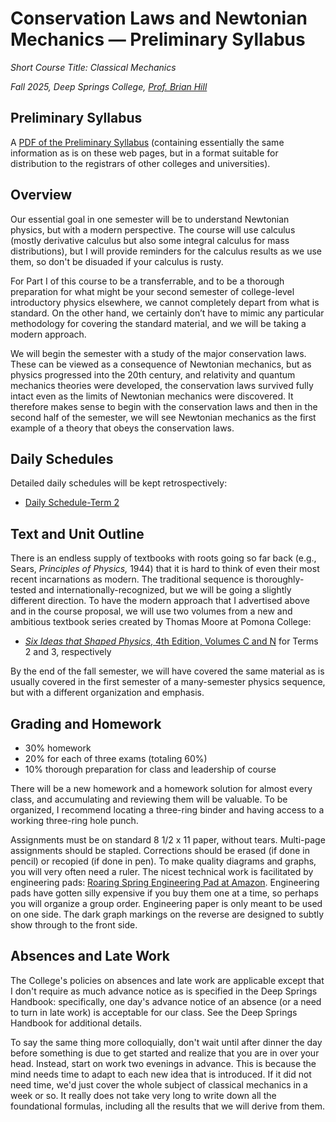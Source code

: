 # Conservation Laws and Newtonian Mechanics &mdash; Preliminary Syllabus

*Short Course Title: Classical Mechanics*

*Fall 2025, Deep Springs College, [Prof. Brian Hill](https://brianhill.github.io)*

## Preliminary Syllabus

A [PDF of the Preliminary Syllabus](./ClassicalMechanicsPreliminarySyllabus.pdf) (containing essentially the same information as is on these web pages, but in a format suitable for distribution to the registrars of other colleges and universities).

## Overview

Our essential goal in one semester will be to understand Newtonian physics, but with a modern perspective. The course will use calculus (mostly derivative calculus but also some integral calculus for mass distributions), but I will provide reminders for the calculus results as we use them, so don't be disuaded if your calculus is rusty.

For Part I of this course to be a transferrable, and to be a thorough preparation for what might be your second semester of college-level introductory physics elsewhere, we cannot completely depart from what is standard. On the other hand, we certainly don’t have to mimic any particular methodology for covering the standard material, and we will be taking a modern approach.

We will begin the semester with a study of the major conservation laws. These can be viewed as a consequence of Newtonian mechanics, but as physics progressed into the 20th century, and relativity and quantum mechanics theories were developed, the conservation laws survived fully intact even as the limits of Newtonian mechanics were discovered. It therefore makes sense to begin with the conservation laws and then in the second half of the semester, we will see Newtonian mechanics as the first example of a theory that obeys the conservation laws.

## Daily Schedules

Detailed daily schedules will be kept retrospectively:

* [Daily Schedule-Term 2](https://brianhill.github.io/physics/daily_schedule-term_2.html)

## Text and Unit Outline

There is an endless supply of textbooks with roots going so far back (e.g., Sears, *Principles of Physics,* 1944) that it is hard to think of even their most recent incarnations as modern. The traditional sequence is thoroughly-tested and internationally-recognized, but we will be going a slightly different direction. To have the modern approach that I advertised above and in the course proposal, we will use two volumes from a new and ambitious textbook series created by Thomas Moore at Pomona College:

* [*Six Ideas that Shaped Physics*, 4th Edition, Volumes C and N](http://www.physics.pomona.edu/sixideas/) for Terms 2 and 3, respectively

By the end of the fall semester, we will have covered the same material as is usually covered in the first semester of a many-semester physics sequence, but with a different organization and emphasis.

## Grading and Homework

* 30% homework
* 20% for each of three exams (totaling 60%)
* 10% thorough preparation for class and leadership of course 

There will be a new homework and a homework solution for almost every class, and accumulating and reviewing them will be valuable. To be organized, I recommend locating a three-ring binder and having access to a working three-ring hole punch.

Assignments must be on standard 8 1/2 x 11 paper, without tears. Multi-page assignments should be stapled. Corrections should be erased (if done in pencil) or recopied (if done in pen). To make quality diagrams and graphs, you will very often need a ruler. The nicest technical work is facilitated by engineering pads: [Roaring Spring Engineering Pad at Amazon](https://a.co/d/9vkXSes). Engineering pads have gotten silly expensive if you buy them one at a time, so perhaps you will organize a group order. Engineering paper is only meant to be used on one side. The dark graph markings on the reverse are designed to subtly show through to the front side.

## Absences and Late Work

The College's policies on absences and late work are applicable except that I don't require as much advance notice as is specified in the Deep Springs Handbook: specifically, one day's advance notice of an absence (or a need to turn in late work) is acceptable for our class. See the Deep Springs Handbook for additional details.

To say the same thing more colloquially, don't wait until after dinner the day before something is due to get started and realize that you are in over your head. Instead, start on work two evenings in advance. This is because the mind needs time to adapt to each new idea that is introduced. If it did not need time, we'd just cover the whole subject of classical mechanics in a week or so. It really does not take very long to write down all the foundational formulas, including all the results that we will derive from them.
